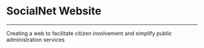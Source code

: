 # SocialNet Website
---
Creating a web to facilitate citizen involvement and simplify public administration services
